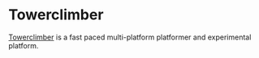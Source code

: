 Towerclimber
============

[Towerclimber][1] is a fast paced multi-platform platformer and experimental platform.

[1]: http://www.towerclimber.com "Towerclimber"
